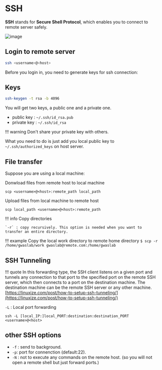 # SSH

**SSH** stands for **Secure Shell Protocol**, which enables you to connect to remote server safely.

![image](https://user-images.githubusercontent.com/40289485/210223930-1138fb9f-5230-415d-a595-3239113372c8.png)

## Login to remote server

```Bash
ssh <username>@<host>
```

Before you login in, you need to generate keys for ssh connection:


## Keys

```Bash
ssh-keygen -t rsa -b 4096
```
You will get two keys, a public one and a private one.

- public key  :  `~/.ssh/id_rsa.pub`
- private key :  `~/.ssh/id_rsa`

!!! warning 
    Don't share your private key with others.    

What you need to do is just add you local public key to `~/.ssh/authorized_keys` on host server.

## File transfer

Suppose you are using a local machine: 

Donwload files from remote host to local machine 

```
scp <username>@<host>:remote_path local_path
```

Upload files from local machine to remote host

```
scp local_path <username>@<host>:remote_path
```

!!! info Copy directories

    `-r` : copy recursively. This option is needed when you want to transfer an entire directory. 

!!! example
    Copy the local work directory to remote home directory
    ```
    $ scp -r /home/gwaslab/work gwaslab@remote.com:/home/gwaslab 
    ```
    
## SSH Tunneling

!!! quote 
    In this forwarding type, the SSH client listens on a given port and tunnels any connection to that port to the specified port on the remote SSH server, which then connects to a port on the destination machine. The destination machine can be the remote SSH server or any other machine. [https://linuxize.com/post/how-to-setup-ssh-tunneling/](https://linuxize.com/post/how-to-setup-ssh-tunneling/)

`-L` : Local port forwarding

```
ssh -L [local_IP:]local_PORT:destination:destination_PORT <username>@<host>
```

## other SSH options

- `-f` : send to background.
- `-p`:  port for connenction (default:22).
- `-N` : not to execute any commands on the remote host. (so you will not open a remote shell but just forward ports.)
